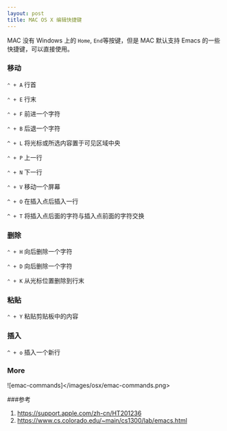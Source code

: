 ```yaml
---
layout: post
title: MAC OS X 编辑快捷键
---
```


MAC 没有 Windows 上的 `Home`, `End`等按键，但是 MAC 默认支持 Emacs 的一些快捷键，可以直接使用。

### 移动

`⌃ + A` 行首

`⌃ + E` 行末

`⌃ + F` 前进一个字符

`⌃ + B` 后退一个字符

`^ + L` 将光标或所选内容置于可见区域中央

`⌃ + P` 上一行

`⌃ + N` 下一行

`⌃ + V` 移动一个屏幕

`^ + O` 在插入点后插入一行

`^ + T` 将插入点后面的字符与插入点前面的字符交换

### 删除

`⌃ + H` 向后删除一个字符

`⌃ + D` 向后删除一个字符

`⌃ + K` 从光标位置删除到行末

### 粘贴

`⌃ + Y` 粘贴剪贴板中的内容

### 插入

`^ + o` 插入一个新行

### More

![emac-commands]</images/osx/emac-commands.png>

###参考

1. <https://support.apple.com/zh-cn/HT201236>
2. <https://www.cs.colorado.edu/~main/cs1300/lab/emacs.html>
